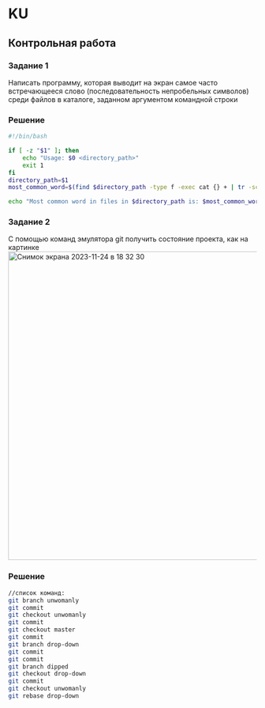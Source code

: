 # KU
## Контрольная работа
### Задание 1
Написать программу, которая выводит на экран самое часто встречающееся слово (последовательность непробельных символов) среди файлов в каталоге, заданном аргументом командной строки
### Решение
```sh
#!/bin/bash

if [ -z "$1" ]; then
    echo "Usage: $0 <directory_path>"
    exit 1
fi
directory_path=$1
most_common_word=$(find $directory_path -type f -exec cat {} + | tr -sc '[:upper:]' '\n' | tr '[:upper:]' '[:lower:]' | sort | uniq -c | sort -nr | awk '{print $2}' | head -1)

echo "Most common word in files in $directory_path is: $most_common_word"
```
### Задание 2
С помощью команд эмулятора git получить состояние проекта, как на картинке
<img width="624" alt="Снимок экрана 2023-11-24 в 18 32 30" src="https://github.com/wespa4/KU/assets/145107412/503be5a2-996b-48ae-8c3e-dba628bf33cf">
### Решение
```sh
//список команд:
git branch unwomanly
git commit
git checkout unwomanly
git commit
git checkout master
git commit
git branch drop-down
git commit
git commit
git branch dipped
git checkout drop-down
git commit
git checkout unwomanly
git rebase drop-down
```
